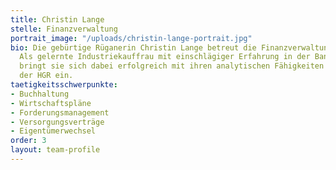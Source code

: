 ```yaml
---
title: Christin Lange
stelle: Finanzverwaltung
portrait_image: "/uploads/christin-lange-portrait.jpg"
bio: Die gebürtige Rüganerin Christin Lange betreut die Finanzverwaltung der HGR.
  Als gelernte Industriekauffrau mit einschlägiger Erfahrung in der Banken- und Versicherungsbranche
  bringt sie sich dabei erfolgreich mit ihren analytischen Fähigkeiten in das Tagesgeschäft
  der HGR ein.
taetigkeitsschwerpunkte:
- Buchhaltung
- Wirtschaftspläne
- Forderungsmanagement
- Versorgungsverträge
- Eigentümerwechsel
order: 3
layout: team-profile
---
```


